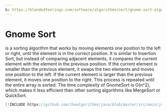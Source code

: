 ```yaml
---
b: https://blendedfeelings.com/software/algorithms/sort/gnome-sort-algorithm.md
---
```


# Gnome Sort
is a sorting algorithm that works by moving elements one position to the left or right, until the element is in the correct position. It is similar to Insertion Sort, but instead of comparing adjacent elements, it compares the current element with the element in the previous position. If the current element is smaller than the previous element, it swaps the two elements and moves one position to the left. If the current element is larger than the previous element, it moves one position to the right. This process is repeated until the entire array is sorted. The time complexity of GnomeSort is O(n^2), which makes it less efficient than other sorting algorithms like MergeSort or QuickSort.

```java
[!INCLUDE https://github.com/thealgorithms/java/blob/master/src/main/java/com/thealgorithms/sorts/GnomeSort.java]
```